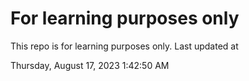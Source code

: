 # For learning purposes only
This repo is for learning purposes only.
Last updated at

Thursday, August 17, 2023 1:42:50 AM

